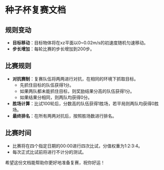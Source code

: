 # 种子杯复赛文档

## 规则变动

- **目标移动**：目标物体将在xz平面以0~0.02m/s的初速度随机匀速移动。
- **步长增加**：每轮比赛的步长增加到200步。

## 比赛规则

- **对抗赛制**：复赛队伍将两两进行对抗，在相同的环境下抓取目标。
  - 先抓住目标的队伍获得1分。
  - 如果两队都未能抓住目标，则奖励结果分高的队伍获得1分。
  - 如果结果分相同，则两队均获得0分。
- **胜场计算**：比试100轮后，分数高的队伍获得1胜场，若平局则两队均获得0胜场。
- **最终排名**：在所有两两对抗后，按照胜场数进行排名。

## 比赛时间

- 比赛将在四个指定日期的00:00进行四次比试，分值权重为1:2:3:4。
- 每次正式比试前将进行不计分的测试。


希望这份文档能帮助你更好地准备复赛，祝你好运！
